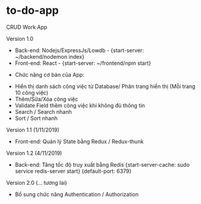# to-do-app
CRUD Work App

Version 1.0
- Back-end: Nodejs/ExpressJs/Lowdb - {start-server: ~/backend/nodemon index}
- Front-end: React - {start-server: ~/frontend/npm start}
+ Chức năng cơ bản của App:
- Hiển thị danh sách công việc từ Database/ Phân trang hiển thị (Mỗi trang 10 công việc)
- Thêm/Sửa/Xóa công việc
- Validate Field thêm công việc khi không đủ thông tin
- Search / Search nhanh
- Sort / Sort nhanh

Version 1.1 (1/11/2019)
- Front-end: Quản lý State bằng Redux / Redux-thunk

Version 1.2 (4/11/2019)
- Back-end: Tăng tốc độ truy xuất bằng Redis
{start-server-cache: sudo service redis-server start}
{default-port: 6379}

Version 2.0 (... tương lai)
- Bổ sung chức năng Authentication / Authorization




